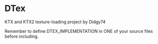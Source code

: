 # DTex
KTX and KTX2 texture-loading project by Didgy74

Remember to define DTEX_IMPLEMENTATION in ONE of your source files before including.